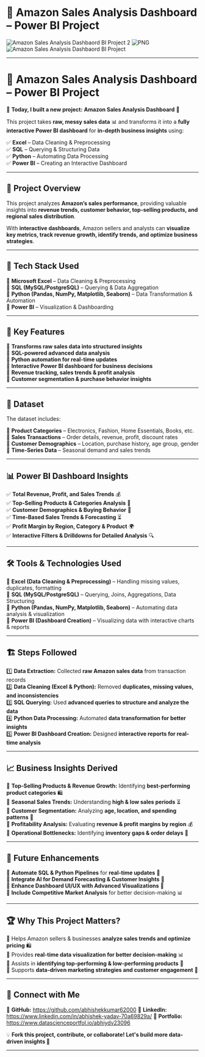 # 🚀 Amazon Sales Analysis Dashboard – Power BI Project
![Amazon Sales Analysis Dashbaord BI Project 2](https://github.com/user-attachments/assets/8be061cf-420c-48ce-b8ce-44286cc71620)
![PNG](https://github.com/user-attachments/assets/8d29ce60-94d2-4fdc-9fad-097166b40ebb)
![Amazon Sales Analysis Dashbaord BI Project](https://github.com/user-attachments/assets/75cc85af-6799-4560-8ab8-1679d2786a5c)

---

# 🚀 Amazon Sales Analysis Dashboard – Power BI Project  

📅 **Today, I built a new project:** **Amazon Sales Analysis Dashboard** 🎯  

This project takes **raw, messy sales data** 📊 and transforms it into a **fully interactive Power BI dashboard** for **in-depth business insights** using:  

✅ **Excel** – Data Cleaning & Preprocessing  
✅ **SQL** – Querying & Structuring Data  
✅ **Python** – Automating Data Processing  
✅ **Power BI** – Creating an Interactive Dashboard  

---

## 📌 Project Overview  

This project analyzes **Amazon’s sales performance**, providing valuable insights into **revenue trends, customer behavior, top-selling products, and regional sales distribution**.  

With **interactive dashboards**, Amazon sellers and analysts can **visualize key metrics, track revenue growth, identify trends, and optimize business strategies**.  

---

## 🔧 Tech Stack Used  

🔹 **Microsoft Excel** – Data Cleaning & Preprocessing  
🔹 **SQL (MySQL/PostgreSQL)** – Querying & Data Aggregation  
🔹 **Python (Pandas, NumPy, Matplotlib, Seaborn)** – Data Transformation & Automation  
🔹 **Power BI** – Visualization & Dashboarding  

---

## 🚀 Key Features  

🎯 **Transforms raw sales data into structured insights**  
🎯 **SQL-powered advanced data analysis**  
🎯 **Python automation for real-time updates**  
🎯 **Interactive Power BI dashboard for business decisions**  
🎯 **Revenue tracking, sales trends & profit analysis**  
🎯 **Customer segmentation & purchase behavior insights**  

---

## 📂 Dataset  

The dataset includes:  

📌 **Product Categories** – Electronics, Fashion, Home Essentials, Books, etc.  
📌 **Sales Transactions** – Order details, revenue, profit, discount rates  
📌 **Customer Demographics** – Location, purchase history, age group, gender  
📌 **Time-Series Data** – Seasonal demand and sales trends  

---

## 📊 Power BI Dashboard Insights  

✅ **Total Revenue, Profit, and Sales Trends** 💰  
✅ **Top-Selling Products & Categories Analysis** 🛒  
✅ **Customer Demographics & Buying Behavior** 👥  
✅ **Time-Based Sales Trends & Forecasting** ⏳  
✅ **Profit Margin by Region, Category & Product** 🌍  
✅ **Interactive Filters & Drilldowns for Detailed Analysis** 🔍  

---

## 🛠️ Tools & Technologies Used  

🔹 **Excel (Data Cleaning & Preprocessing)** – Handling missing values, duplicates, formatting  
🔹 **SQL (MySQL/PostgreSQL)** – Querying, Joins, Aggregations, Data Structuring  
🔹 **Python (Pandas, NumPy, Matplotlib, Seaborn)** – Automating data analysis & visualization  
🔹 **Power BI (Dashboard Creation)** – Visualizing data with interactive charts & reports  

---

## 🏗️ Steps Followed  

1️⃣ **Data Extraction:** Collected **raw Amazon sales data** from transaction records  
2️⃣ **Data Cleaning (Excel & Python):** Removed **duplicates, missing values, and inconsistencies**  
3️⃣ **SQL Querying:** Used **advanced queries to structure and analyze the data**  
4️⃣ **Python Data Processing:** Automated **data transformation for better insights**  
5️⃣ **Power BI Dashboard Creation:** Designed **interactive reports for real-time analysis**  

---

## 📈 Business Insights Derived  

📌 **Top-Selling Products & Revenue Growth:** Identifying **best-performing product categories** 🛍️  
📌 **Seasonal Sales Trends:** Understanding **high & low sales periods** ⏳  
📌 **Customer Segmentation:** Analyzing **age, location, and spending patterns** 🎯  
📌 **Profitability Analysis:** Evaluating **revenue & profit margins by region** 💰  
📌 **Operational Bottlenecks:** Identifying **inventory gaps & order delays** 🚛  

---

## 🔮 Future Enhancements  

🔹 **Automate SQL & Python Pipelines** for **real-time updates** 🚀  
🔹 **Integrate AI for Demand Forecasting & Customer Insights** 🤖  
🔹 **Enhance Dashboard UI/UX with Advanced Visualizations** 🎨  
🔹 **Include Competitive Market Analysis** for better decision-making 📊  

---

## 🏆 Why This Project Matters?  

🔹 Helps Amazon sellers & businesses **analyze sales trends and optimize pricing** 🛍️  
🔹 Provides **real-time data visualization for better decision-making** 📊  
🔹 Assists in **identifying top-performing & low-performing products** 🚀  
🔹 Supports **data-driven marketing strategies and customer engagement** 🎯  

---

## 🤝 Connect with Me  

🔗 **GitHub:** https://github.com/abhishekkumar62000
🔗 **LinkedIn:** https://www.linkedin.com/in/abhishek-yadav-70a69829a/
🔗 **Portfolio:**  https://www.datascienceportfol.io/abhiydv23096

💡 **Fork this project, contribute, or collaborate! Let's build more data-driven insights 🚀**  

---
